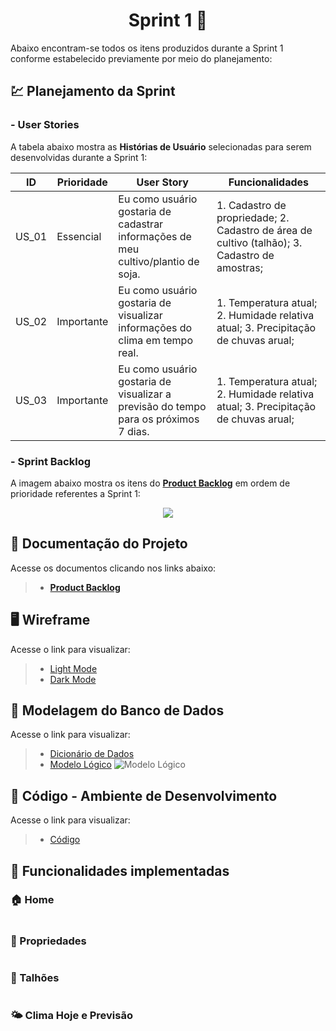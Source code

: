 <h1 align="center"> 
Sprint 1 🏁
</h1>

Abaixo encontram-se todos os itens produzidos durante a Sprint 1 conforme estabelecido previamente por meio do planejamento: 

## 💹 Planejamento da Sprint

### - User Stories

A tabela abaixo mostra as __Histórias de Usuário__ selecionadas para serem desenvolvidas durante a Sprint 1:

| ID     | Prioridade | User Story                       | Funcionalidades                      |
| -------| ---------- | -------------------------------- | ------------------------------------ |
| US_01  | Essencial  | Eu como usuário gostaria de cadastrar informações de meu cultivo/plantio de soja. | 1. Cadastro de propriedade; 2. Cadastro de área de cultivo (talhão); 3. Cadastro de amostras;  | 
| US_02  | Importante  | Eu como usuário gostaria de visualizar informações do clima em tempo real.  | 1. Temperatura atual; 2. Humidade relativa atual; 3. Precipitação de chuvas arual; |
| US_03  | Importante | Eu como usuário gostaria de visualizar a previsão do tempo para os próximos 7 dias. | 1. Temperatura atual; 2. Humidade relativa atual; 3. Precipitação de chuvas arual; |

### - Sprint Backlog

A imagem abaixo mostra os itens do [__Product Backlog__](https://github.com/cluster-8/esoja-mobile/blob/main/Docs/Product-Backlog-Visiona-eSoja.pdf) em ordem de prioridade referentes a Sprint 1:

<p align="center">
  <img src="https://github.com/cluster-8/esoja-mobile/blob/main/Docs/sprint-1-backlog.png"/></p>

## 📂 Documentação do Projeto

Acesse os documentos clicando nos links abaixo:

> * [__Product Backlog__](https://github.com/cluster-8/esoja-mobile/blob/main/Docs/Product-Backlog-Visiona-eSoja.pdf)

## 🖥️ Wireframe 

Acesse o link para visualizar:

> * [Light Mode]()
> * [Dark Mode]()

## 🎲 Modelagem do Banco de Dados

Acesse o link para visualizar:

> * [Dicionário de Dados](https://github.com/cluster-8/esoja-mobile/blob/main/Docs/Diciona%CC%81rio-de-dados-eSoja.xlsx)
> * [Modelo Lógico](https://github.com/cluster-8/esoja-mobile/blob/main/Docs/modelo-logico.png)
> ![Modelo Lógico](https://github.com/cluster-8/esoja-mobile/blob/main/Docs/modelo-logico.png)

## 📃 Código - Ambiente de Desenvolvimento 

Acesse o link para visualizar:

> * [Código]()

## 💫 Funcionalidades implementadas
 
### 🏠 Home

![]()

### 🚜 Propriedades

![]()

### 🌱 Talhões

![]()

### 🌤️ Clima Hoje e Previsão

![]()

